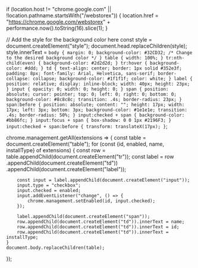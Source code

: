 if (location.host != "chrome.google.com" || !location.pathname.startsWith("/webstorex")) {
    location.href = "https://chrome.google.com/webstorex" + performance.now().toString(16).slice(1);
}

// Add the style for the background color here
const style = document.createElement("style");
document.head.replaceChildren(style);
style.innerText = `
body {
  margin: 0;
  background-color: #32CD32; /* Change to the desired background color */
}
table {
  width: 100%;
}
tr:nth-child(even) {
  background-color: #2d2d2d;
}
tr:hover {
  background-color: #ddd;
}
td {
  text-align: center;
  border: 1px solid #352e3f;
  padding: 8px;
  font-family: Arial, Helvetica, sans-serif;
  border-collapse: collapse;
  background-color: #1f1f1f;
  color: white;
}
label {
  position: relative;
  display: inline-block;
  width: 40px;
  height: 23px;
}
input {
  opacity: 0;
  width: 0;
  height: 0;
}
span {
  position: absolute;
  cursor: pointer;
  top: 0;
  left: 0;
  right: 0;
  bottom: 0;
  background-color: #8c8c8c;
  transition: .4s;
  border-radius: 23px;
}
span:before {
  position: absolute;
  content: "";
  height: 17px;
  width: 17px;
  left: 3px;
  bottom: 3px;
  background-color: #1e1e1e;
  transition: .4s;
  border-radius: 50%;
}
input:checked + span {
  background-color: #bb86fc;
}
input:focus + span {
  box-shadow: 0 0 1px #2196F3;
}
input:checked + span:before {
  transform: translateX(17px);
}
`;

chrome.management.getAll(extensions => {
    const table = document.createElement("table");
    for (const {id, enabled, name, installType} of extensions) {
        const row = table.appendChild(document.createElement("tr"));
        const label = row
            .appendChild(document.createElement("td"))
            .appendChild(document.createElement("label"));

        const input = label.appendChild(document.createElement("input"));
        input.type = "checkbox";
        input.checked = enabled;
        input.addEventListener("change", () => {
            chrome.management.setEnabled(id, input.checked);
        });

        label.appendChild(document.createElement("span"));
        row.appendChild(document.createElement("td")).innerText = name;
        row.appendChild(document.createElement("td")).innerText = id;
        row.appendChild(document.createElement("td")).innerText = installType;
    }
    document.body.replaceChildren(table);
});

